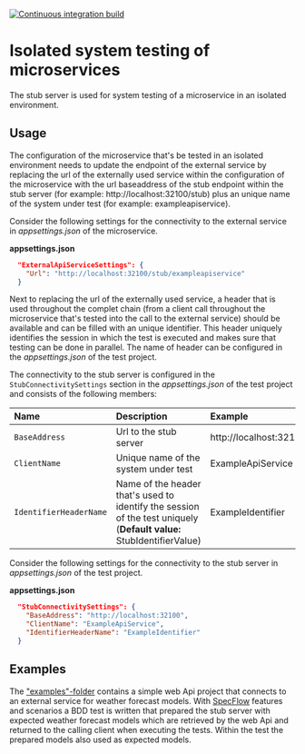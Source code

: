 [![Continuous integration build](https://github.com/cympatic/stub/actions/workflows/cympatic.stub.server.ci-build.yml/badge.svg)](https://github.com/cympatic/stub/actions/workflows/cympatic.stub.server.ci-build.yml)
# Isolated system testing of microservices

The stub server is used for system testing of a microservice in an isolated environment. 

## Usage

The configuration of the microservice that's be tested in an isolated environment needs to update 
the endpoint of the external service by replacing the url of the externally used service within the configuration of the 
microservice with the url baseaddress of the stub endpoint within the stub server (for example: http[]()://localhost:32100/stub) 
plus an unique name of the system under test (for example: exampleapiservice).

Consider the following settings for the connectivity to the external service in *appsettings.json* of the microservice.

**appsettings.json**
```json
  "ExternalApiServiceSettings": {
    "Url": "http://localhost:32100/stub/exampleapiservice"
  }
```

Next to replacing the url of the externally used service, a header that is used throughout the complet chain 
(from a client call throughout the microservice that's tested into the call to the external service) should be available 
and can be filled with an unique identifier. This header uniquely identifies the session in which the test is executed and 
makes sure that testing can be done in parallel. The name of header can be configured in the *appsettings.json* of the
test project.

The connectivity to the stub server is configured in the `StubConnectivitySettings` section in the *appsettings.json* of the test 
project and consists of the following members:

| Name | Description |Example | 
| :--- | :--- | :--- |
| `BaseAddress` | Url to the stub server | http[]()://localhost:32100 | 
| `ClientName` | Unique name of the system under test | ExampleApiService | 
| `IdentifierHeaderName`| Name of the header that's used to identify the session of the test uniquely (**Default value:** StubIdentifierValue) | ExampleIdentifier | 

Consider the following settings for the connectivity to the stub server in *appsettings.json* of the test project.

**appsettings.json**
```json
  "StubConnectivitySettings": {
    "BaseAddress": "http://localhost:32100",
    "ClientName": "ExampleApiService",
    "IdentifierHeaderName": "ExampleIdentifier"
  }
```

## Examples
The ["examples"-folder](examples) contains a simple web Api project that connects to an 
external service for weather forecast models. With [SpecFlow](https://specflow.org/) features
and scenarios a BDD test is written that prepared the stub server with expected weather 
forecast models which are retrieved by the web Api and returned to the calling client when 
executing the tests. Within the test the prepared models also used as expected models.
